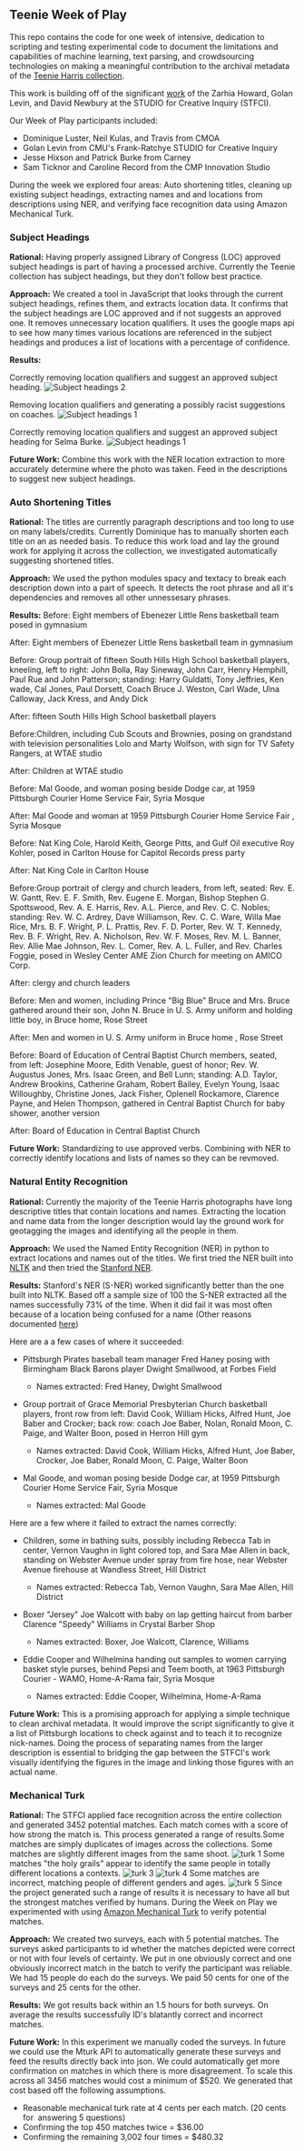 ## Teenie Week of Play

This repo contains the code for one week of intensive, dedication to scripting and testing experimental code to document the limitations and capabilities of machine learning, text parsing, and crowdsourcing technologies on making a meaningful contribution to the archival metadata of the [Teenie Harris collection](https://cmoa.org/art/teenie-harris-archive/).

This work is building off of the significant [work](https://www.cmu.edu/news/stories/archives/2017/september/neh-grant.html) of the Zarhia Howard, Golan Levin, and David Newbury at the STUDIO for Creative Inquiry (STFCI). 

Our Week of Play participants included:

* Dominique Luster, Neil Kulas, and Travis from CMOA 
* Golan Levin from CMU's Frank-Ratchye STUDIO for Creative Inquiry
* Jesse Hixson and Patrick Burke from Carney
* Sam Ticknor and Caroline Record from the CMP Innovation Studio

During the week we explored four areas: Auto shortening titles, cleaning up existing subject headings, extracting names and and locations from descriptions using NER, and verifying face recognition data using Amazon Mechanical Turk. 

### Subject Headings

**Rational:** Having properly assigned Library of Congress (LOC) approved subject headings is part of having a processed archive. Currently the Teenie collection has subject headings, but they don't follow best practice. 

**Approach:** We created a tool in JavaScript that looks through the current subject headings, refines them, and extracts location data. It confirms that the subject headings are LOC approved and if not suggests an approved one. It removes unnecessary location qualifiers. It uses the google maps api to see how many times various locations are referenced in the subject headings and produces a list of locations with a percentage of confidence.  

**Results:**

Correctly removing location qualifiers and suggest an approved subject heading. 
![Subject headings 2](README-Assets/subjectHeading-1.png)

Removing location qualifiers and generating a possibly racist suggestions on coaches. 
![Subject headings 1](README-Assets/subjectHeading-2.png)


Correctly removing location qualifiers and suggest an approved subject heading for Selma Burke.
![Subject headings 1](README-Assets/subjectHeading-3.png)


**Future Work:** Combine this work with the NER location extraction to more accurately determine where the photo was taken. Feed in the descriptions to suggest new subject headings. 

### Auto Shortening Titles

**Rational:** The titles are currently paragraph descriptions and too long to use on many labels/credits. Currently Dominique has to manually shorten each title on an as needed basis. To reduce this work load and lay the ground work for applying it across the collection, we investigated automatically suggesting shortened titles. 

**Approach:** We used the python modules spacy and textacy to break each description down into a part of speech. It detects the root phrase and all it's dependencies and removes all other unnessesary phrases.

**Results:**
Before: Eight members of Ebenezer Little Rens basketball team posed in gymnasium

After: Eight members of Ebenezer Little Rens basketball team in gymnasium

Before: Group portrait of fifteen South Hills High School basketball players, kneeling, left to right: John Bolla, Ray Sineway, John Carr, Henry Hemphill, Paul Rue and John Patterson; standing: Harry Guldatti, Tony Jeffries, Ken wade, Cal Jones, Paul Dorsett, Coach Bruce J. Weston, Carl Wade, Ulna Calloway, Jack Kress, and Andy Dick

After: fifteen South Hills High School basketball players


Before:Children, including Cub Scouts and Brownies, posing on grandstand with television personalities Lolo and Marty Wolfson, with sign for TV Safety Rangers, at WTAE studio

After: Children at WTAE studio

Before: Mal Goode, and woman posing beside Dodge car, at 1959 Pittsburgh Courier Home Service Fair, Syria Mosque

After: Mal Goode and woman at 1959 Pittsburgh Courier Home Service Fair , Syria Mosque

Before: Nat King Cole, Harold Keith, George Pitts, and Gulf Oil executive Roy Kohler, posed in Carlton House for Capitol Records press party

After: Nat King Cole in Carlton House


Before:Group portrait of clergy and church leaders, from left, seated: Rev. E. W. Gantt, Rev. E. F. Smith, Rev. Eugene E. Morgan, Bishop Stephen G. Spottswood, Rev. A. E. Harris, Rev. A.L. Pierce, and Rev. C. C. Nobles; standing: Rev. W. C. Ardrey, Dave Williamson, Rev. C. C. Ware, Willa Mae Rice, Mrs. B. F. Wright, P. L. Prattis, Rev. F. D. Porter, Rev. W. T. Kennedy, Rev. B. F. Wright, Rev. A. Nicholson, Rev. W. F. Moses, Rev. M. L. Banner, Rev. Allie Mae Johnson, Rev. L. Comer, Rev. A. L. Fuller, and Rev. Charles Foggie, posed in Wesley Center AME Zion Church for meeting on AMICO Corp.

After: clergy and church leaders

Before: Men and women, including Prince "Big Blue" Bruce and Mrs. Bruce gathered around their son, John N. Bruce in U. S. Army uniform and holding little boy, in Bruce home, Rose Street

After: Men and women in U. S. Army uniform in Bruce home , Rose Street

Before: Board of Education of Central Baptist Church members, seated, from left: Josephine Moore, Edith Venable, guest of honor; Rev. W. Augustus Jones, Mrs. Isaac Green, and Bell Lunn; standing:  A.D. Taylor, Andrew Brookins, Catherine Graham, Robert Bailey, Evelyn Young, Isaac Willoughby, Christine Jones, Jack Fisher, Oplenell Rockamore, Clarence Payne, and Helen Thompson, gathered in Central Baptist Church for baby shower, another version

After: Board of Education in Central Baptist Church

**Future Work:** Standardizing to use approved verbs. Combining with NER to correctly identify locations and lists of names so they can be revmoved. 


### Natural Entity Recognition

**Rational:** Currently the majority of the Teenie Harris photographs have long descriptive titles that contain locations and names. Extracting the location and name data from the longer description would lay the ground work for geotagging the images and identifying all the people in them.

**Approach:** We used the Named Entity Recognition (NER) in python to extract locations and names out of the titles. We first tried the NER built into [NLTK](https://www.nltk.org/) and then tried the [Stanford NER](https://nlp.stanford.edu/software/CRF-NER.shtml).

**Results:** Stanford's NER (S-NER) worked significantly better than the one built into NLTK. Based off a sample size of 100 the S-NER extracted all the names successfully 73% of the time. When it did fail it was most often because of a location being confused for a name (Other reasons documented [here](NER/README.md))

Here are a a few cases of where it succeeded:

* Pittsburgh Pirates baseball team manager Fred Haney posing with Birmingham Black Barons player Dwight Smallwood, at Forbes Field
	* Names extracted: Fred Haney, Dwight Smallwood

* Group portrait of Grace Memorial Presbyterian Church basketball players, front row from left: David Cook, William Hicks, Alfred Hunt, Joe Baber and Crocker; back row: coach Joe Baber, Nolan, Ronald Moon, C. Paige, and  Walter Boon, posed in Herron Hill gym
	* Names extracted: David Cook, William Hicks, Alfred Hunt, Joe Baber, Crocker, Joe Baber, Ronald Moon, C. Paige, Walter Boon

* Mal Goode, and woman posing beside Dodge car, at 1959 Pittsburgh Courier Home Service Fair, Syria Mosque
	* Names extracted: Mal Goode

Here are a few where it failed to extract the names correctly:

* Children, some in bathing suits, possibly including Rebecca Tab in center, Vernon Vaughn in light colored top, and Sara Mae Allen in back, standing on Webster Avenue under spray from fire hose, near Webster Avenue firehouse at Wandless Street, Hill District
	* Names extracted: Rebecca Tab, Vernon Vaughn, Sara Mae Allen, Hill District

* Boxer "Jersey" Joe Walcott with baby on lap getting haircut from barber Clarence "Speedy" Williams in Crystal Barber Shop
	* Names extracted: Boxer, Joe Walcott, Clarence, Williams

* Eddie Cooper and Wilhelmina handing out samples to women carrying basket style purses, behind Pepsi and Teem booth, at 1963 Pittsburgh Courier - WAMO, Home-A-Rama fair, Syria Mosque
	* Names extracted: Eddie Cooper, Wilhelmina, Home-A-Rama


**Future Work:** This is a promising approach for applying a simple technique to  clean archival metadata. It would improve the script significantly to give it a list of Pittsburgh locations to check against and to teach it to recognize nick-names. Doing the process of separating names from the larger description is essential to bridging the gap between the STFCI's work visually identifying the figures in the image and linking those figures with an actual name. 

### Mechanical Turk

**Rational:** The STFCI applied face recognition across the entire collection and generated 3452 potential matches. Each match comes with a score of how strong the match is. This process generated a range of results.Some matches are simply duplicates of images across the collections. 
Some matches are slightly different images from the same shoot.
![turk 1](README-Assets/yes.jpg)
Some matches "the holy grails" appear to identify the same people in totally different locations a contexts.
![turk 3](README-Assets/grail.png)
![turk 4](README-Assets/grail3.jpg)
Some matches are incorrect, matching people of different genders and ages. 
![turk 5](README-Assets/no.jpg)
Since the project generated such a range of results it is necessary to have all but the strongest matches verified by humans. During the Week on Play we experimented with using [Amazon Mechanical Turk](https://www.mturk.com/) to verify potential matches. 

**Approach:** We created two surveys, each with 5 potential matches. The surveys asked participants to id whether the matches depicted were correct or not with four levels of certainty. We put in one obviously correct and one obviously incorrect match in the batch to verify the participant was reliable. We had 15 people do each do the surveys. We paid 50 cents for one of the surveys and 25 cents for the other. 

**Results:** We got results back within an 1.5 hours for both surveys. On average the results successfully ID's blatantly correct and incorrect matches.

**Future Work:** In this experiment we manually coded the surveys. In future we could use the Mturk API to automatically generate these surveys and feed the results directly back into json. We could automatically get more confirmation on matches in which there is more disagreement. To scale this across all 3456 matches would cost a minimum of $520. We generated that cost based off the following assumptions. 

* Reasonable mechanical turk rate at 4 cents per each match. (20 cents for  answering 5 questions)
* Confirming the top 450 matches twice = $36.00 
* Confirming the remaining 3,002 four times = $480.32 
 


